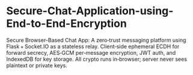 # Secure-Chat-Application-using-End-to-End-Encryption
Secure Browser-Based Chat App: A zero‑trust messaging platform using Flask + Socket.IO as a stateless relay. Client‑side ephemeral ECDH for forward secrecy, AES‑GCM per‑message encryption, JWT auth, and IndexedDB for key storage. All crypto runs in‑browser; server never sees plaintext or private keys.      

